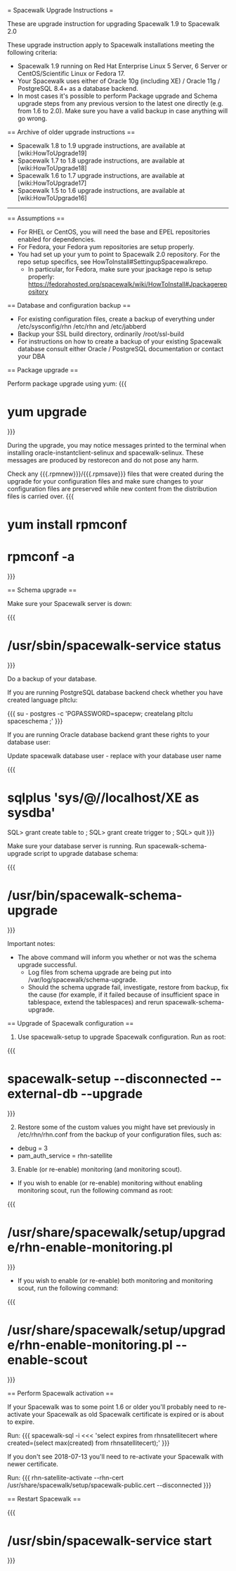 = Spacewalk Upgrade Instructions =

These are upgrade instruction for upgrading Spacewalk 1.9 to Spacewalk 2.0

These upgrade instruction apply to Spacewalk installations meeting the following criteria:

  *  Spacewalk 1.9 running on Red Hat Enterprise Linux 5 Server, 6 Server or CentOS/Scientific Linux or Fedora 17.
  *  Your Spacewalk uses either of Oracle 10g (including XE) / Oracle 11g / PostgreSQL 8.4+ as a database backend.
  *  In most cases it's possible to perform Package upgrade and Schema upgrade steps from any previous version to the latest one directly (e.g. from 1.6 to 2.0). Make sure you have a valid backup in case anything will go wrong.

== Archive of older upgrade instructions ==

 * Spacewalk 1.8 to 1.9 upgrade instructions, are available at [wiki:HowToUpgrade19]
 * Spacewalk 1.7 to 1.8 upgrade instructions, are available at [wiki:HowToUpgrade18]
 * Spacewalk 1.6 to 1.7 upgrade instructions, are available at [wiki:HowToUpgrade17]
 * Spacewalk 1.5 to 1.6 upgrade instructions, are available at [wiki:HowToUpgrade16]

----


== Assumptions ==

  * For RHEL or CentOS, you will need the base and EPEL repositories enabled for dependencies.
  * For Fedora, your Fedora yum repositories are setup properly.
  * You had set up your yum to point to Spacewalk 2.0 repository. For the repo setup specifics, see HowToInstall#SettingupSpacewalkrepo.
    * In particular, for Fedora, make sure your jpackage repo is setup properly: https://fedorahosted.org/spacewalk/wiki/HowToInstall#Jpackagerepository


== Database and configuration backup ==


  *  For existing configuration files, create a backup of everything under /etc/sysconfig/rhn /etc/rhn and /etc/jabberd
  *  Backup your SSL build directory, ordinarily /root/ssl-build
  *  For instructions on how to create a backup of your existing Spacewalk database consult either Oracle / PostgreSQL documentation or contact your DBA


== Package upgrade ==

Perform package upgrade using yum:
{{{
# yum upgrade
}}}

During the upgrade, you may notice messages printed to the terminal when installing oracle-instantclient-selinux and spacewalk-selinux. These messages are produced by restorecon and do not pose any harm.

Check any {{{.rpmnew}}}/{{{.rpmsave}}} files that were created during the upgrade for your configuration files and make sure changes to your configuration files are preserved while new content from the distribution files is carried over.
{{{
# yum install rpmconf
# rpmconf -a
}}}

== Schema upgrade ==

Make sure your Spacewalk server is down:

{{{
# /usr/sbin/spacewalk-service status
}}}

Do a backup of your database.

If you are running PostgreSQL database backend check whether you have created language pltclu:

{{{
su - postgres -c 'PGPASSWORD=spacepw; createlang pltclu spaceschema ;'
}}}

If you are running Oracle database backend grant these rights to your database user:

Update spacewalk database user - replace <spacewalk> with your database user name 

{{{ 
# sqlplus 'sys/<password>@//localhost/XE as sysdba' 
SQL> grant create table to <spacewalk>; 
SQL> grant create trigger to <spacewalk>; 
SQL> quit 
}}} 

Make sure your database server is running. Run spacewalk-schema-upgrade script to upgrade database schema:

{{{
# /usr/bin/spacewalk-schema-upgrade
}}}

Important notes:

  * The above command will inform you whether or not was the schema upgrade successful.
    * Log files from schema upgrade are being put into /var/log/spacewalk/schema-upgrade.
    * Should the schema upgrade fail, investigate, restore from backup, fix the cause (for example, if it failed because of insufficient space in tablespace, extend the tablespaces) and rerun spacewalk-schema-upgrade.

== Upgrade of Spacewalk configuration ==

  1. Use spacewalk-setup to upgrade Spacewalk configuration. Run as root:

{{{
# spacewalk-setup --disconnected --external-db --upgrade
}}}

  2. Restore some of the custom values you might have set previously in /etc/rhn/rhn.conf from the backup of your configuration files, such as:

  *  debug = 3
  *  pam_auth_service = rhn-satellite

  3. Enable (or re-enable) monitoring (and monitoring scout).

  * If you wish to enable (or re-enable) monitoring without enabling monitoring scout, run the following command as root:

{{{
# /usr/share/spacewalk/setup/upgrade/rhn-enable-monitoring.pl
}}}

  * If you wish to enable (or re-enable) both monitoring and monitoring scout, run the following command:

{{{
# /usr/share/spacewalk/setup/upgrade/rhn-enable-monitoring.pl --enable-scout
}}}


== Perform Spacewalk activation ==

If your Spacewalk was to some point 1.6 or older you'll probably need to re-activate your Spacewalk as old Spacewalk certificate is expired or is about to expire.

Run:
{{{
spacewalk-sql -i <<< 'select expires from rhnsatellitecert where created=(select max(created) from rhnsatellitecert);'
}}}

If you don't see 2018-07-13 you'll need to re-activate your Spacewalk with newer certificate.

Run:
{{{
rhn-satellite-activate --rhn-cert /usr/share/spacewalk/setup/spacewalk-public.cert --disconnected
}}}


== Restart Spacewalk ==

{{{
# /usr/sbin/spacewalk-service start
}}}